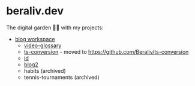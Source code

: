 # beraliv.dev

The digital garden 🌳🌲 with my projects:

- [blog workspace](https://github.com/Beraliv/beraliv.dev/tree/main/packages/blog2)
  - [video-glossary](http://video-glossary.beraliv.com)
  - [ts-conversion](http://ts-conversion.beraliv.com) - moved to https://github.com/Beraliv/ts-conversion
  - [id](https://beraliv.com)
  - [blog2](https://blog.beraliv.dev/)
  - habits (archived)
  - tennis-tournaments (archived)
